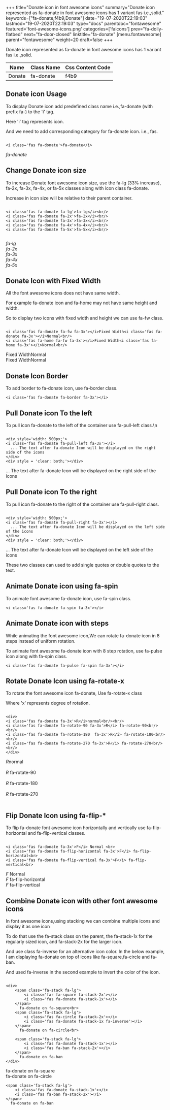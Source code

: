 +++
title="Donate icon in font awesome icons"
summary="Donate icon represented as fa-donate in font awesome icons has 1 variant fas i.e.,solid."
keywords=["fa-donate,f4b9,Donate"]
date="19-07-2020T22:19:03"
lastmod="19-07-2020T22:19:03"
type="docs"
parentdoc="fontawesome"
featured='font-awesome-icons.png'
categories=['faicons']
prev="fa-dolly-flatbed"
next="fa-door-closed"
linktitle="fa-donate"
[menu.fontawesome]
parent="fontawesome"
weight=20
draft=false
+++


Donate icon represented as fa-donate in font awesome icons has 1 variant fas i.e.,solid.

<div class='table-responsive'><table class='table'><thead><tr><th>Name</th><th>Class Name</th><th>Css Content Code</th></tr></thead><tbody><tr><td>Donate</td><td>fa-donate</td><td>f4b9</td></tr></tbody></table></div>



## Donate icon Usage

To display Donate icon add predefined class name i.e.,fa-donate (with prefix fa-) to the 'i' tag.

Here 'i' tag represents icon.

And we need to add corresponding category for fa-donate icon. i.e., fas.


```

<i class='fas fa-donate'>fa-donate</i>
```

<i class='fas fa-donate'>fa-donate</i>




## Change Donate icon size
To increase Donate font awesome icon size, use the fa-lg (33% increase), fa-2x, fa-3x, fa-4x, or fa-5x classes along with icon class fa-donate.

Increase in icon size will be relative to their parent container. 

```

<i class='fas fa-donate fa-lg'>fa-lg</i><br/>
<i class='fas fa-donate fa-2x'>fa-2x</i><br/>
<i class='fas fa-donate fa-3x'>fa-3x</i><br/>
<i class='fas fa-donate fa-4x'>fa-4x</i><br/>
<i class='fas fa-donate fa-5x'>fa-5x</i><br/>
            
```

<i class='fas fa-donate fa-lg'>fa-lg</i><br/>
<i class='fas fa-donate fa-2x'>fa-2x</i><br/>
<i class='fas fa-donate fa-3x'>fa-3x</i><br/>
<i class='fas fa-donate fa-4x'>fa-4x</i><br/>
<i class='fas fa-donate fa-5x'>fa-5x</i><br/>
            



## Donate Icon with Fixed Width 

All the font awesome icons does not have same width.

For example fa-donate icon and fa-home may not have same height and width.

So to display two icons with fixed width and height we can use fa-fw class.


```

<i class='fas fa-donate fa-fw fa-3x'></i>Fixed Width<i class='fas fa-donate fa-3x'></i>Normal<br/>
<i class='fas fa-home fa-fw fa-3x'></i>Fixed Width<i class='fas fa-home fa-3x'></i>Normal<br/>
```

<i class='fas fa-donate fa-fw fa-3x'></i>Fixed Width<i class='fas fa-donate fa-3x'></i>Normal<br/>
<i class='fas fa-home fa-fw fa-3x'></i>Fixed Width<i class='fas fa-home fa-3x'></i>Normal<br/>



## Donate Icon Border 

To add border to fa-donate icon, use fa-border class.


```
<i class='fas fa-donate fa-border fa-3x'></i>

```
<i class='fas fa-donate fa-border fa-3x'></i>





## Pull Donate icon To the left

To pull icon fa-donate to the left of the container use fa-pull-left class.\n

```

<div style='width: 500px;'>
<i class='fas fa-donate fa-pull-left fa-3x'></i>
  ... The text after fa-donate Icon will be displayed on the right side of the icons
</div>
<div style = 'clear: both;'></div>
```

<div style='width: 500px;'>
<i class='fas fa-donate fa-pull-left fa-3x'></i>
  ... The text after fa-donate Icon will be displayed on the right side of the icons
</div>
<div style = 'clear: both;'></div>




## Pull Donate icon To the right
To pull icon fa-donate to the right of the container use fa-pull-right class.

```

<div style='width: 500px;'>
<i class='fas fa-donate fa-pull-right fa-3x'></i>
  ... The text after fa-donate Icon will be displayed on the left side of the icons
</div>
<div style = 'clear: both;'></div>
```

<div style='width: 500px;'>
<i class='fas fa-donate fa-pull-right fa-3x'></i>
  ... The text after fa-donate Icon will be displayed on the left side of the icons
</div>
<div style = 'clear: both;'></div>

These two classes can used to add single quotes or double quotes to the text.


## Animate Donate icon using fa-spin
To animate font awesome fa-donate icon, use fa-spin class.

```
<i class='fas fa-donate fa-spin fa-3x'></i>
```
<i class='fas fa-donate fa-spin fa-3x'></i>




## Animate Donate icon with steps
While animating the font awesome icon,We can rotate fa-donate icon in 8 steps instead of uniform rotation.

To animate font awesome fa-donate icon with 8 step rotation, use fa-pulse icon along with fa-spin class.


```
<i class='fas fa-donate fa-pulse fa-spin fa-3x'></i>

```
<i class='fas fa-donate fa-pulse fa-spin fa-3x'></i>





## Rotate Donate Icon using fa-rotate-x
To rotate the font awesome icon fa-donate, Use fa-rotate-x class

Where 'x' represents degree of rotation.


```

<div>
<i class='fas fa-donate fa-3x'>R</i>normal<br/><br/>
<i class='fas fa-donate fa-rotate-90 fa-3x'>R</i> fa-rotate-90<br/><br/> 
<i class='fas fa-donate fa-rotate-180  fa-3x'>R</i> fa-rotate-180<br/><br/> 
<i class='fas fa-donate fa-rotate-270 fa-3x'>R</i> fa-rotate-270<br/><br/>
</div>
```

<div>
<i class='fas fa-donate fa-3x'>R</i>normal<br/><br/>
<i class='fas fa-donate fa-rotate-90 fa-3x'>R</i> fa-rotate-90<br/><br/> 
<i class='fas fa-donate fa-rotate-180  fa-3x'>R</i> fa-rotate-180<br/><br/> 
<i class='fas fa-donate fa-rotate-270 fa-3x'>R</i> fa-rotate-270<br/><br/>
</div>




## Flip Donate Icon using fa-flip-*
To flip fa-donate font awesome icon horizontally and vertically use fa-flip-horizontal and fa-flip-vertical classes. 

```

<i class='fas fa-donate fa-3x'>F</i> Normal <br>
<i class='fas fa-donate fa-flip-horizontal fa-3x'>F</i> fa-flip-horizontal<br>
<i class='fas fa-donate fa-flip-vertical fa-3x'>F</i> fa-flip-vertical<br>
```

<i class='fas fa-donate fa-3x'>F</i> Normal <br>
<i class='fas fa-donate fa-flip-horizontal fa-3x'>F</i> fa-flip-horizontal<br>
<i class='fas fa-donate fa-flip-vertical fa-3x'>F</i> fa-flip-vertical<br>




## Combine Donate icon with other font awesome icons
In font awesome icons,using stacking we can combine multiple icons and display it as one icon 

To do that use the fa-stack class on the parent, the fa-stack-1x for the regularly sized icon, and fa-stack-2x for the larger icon.

And use class fa-inverse for an alternative icon color. 
In the below example, I am displaying fa-donate on top of icons like fa-square,fa-circle and fa-ban.

And used fa-inverse in the second example to invert the color of the icon.

```

<div>
    <span class='fa-stack fa-lg'>
        <i class='far fa-square fa-stack-2x'></i>
        <i class='fas fa-donate fa-stack-1x'></i>
    </span>
      fa-donate on fa-square<br>
    <span class='fa-stack fa-lg'>
        <i class='fas fa-circle fa-stack-2x'></i>
        <i class='fas fa-donate fa-stack-1x fa-inverse'></i>
    </span>
      fa-donate on fa-circle<br>

    <span class='fa-stack fa-lg'>
        <i class='fas fa-donate fa-stack-1x'></i>
        <i class='fas fa-ban fa-stack-2x'></i>
    </span>
      fa-donate on fa-ban
</div>
```

<div>
    <span class='fa-stack fa-lg'>
        <i class='far fa-square fa-stack-2x'></i>
        <i class='fas fa-donate fa-stack-1x'></i>
    </span>
      fa-donate on fa-square<br>
    <span class='fa-stack fa-lg'>
        <i class='fas fa-circle fa-stack-2x'></i>
        <i class='fas fa-donate fa-stack-1x fa-inverse'></i>
    </span>
      fa-donate on fa-circle<br>

    <span class='fa-stack fa-lg'>
        <i class='fas fa-donate fa-stack-1x'></i>
        <i class='fas fa-ban fa-stack-2x'></i>
    </span>
      fa-donate on fa-ban
</div>






